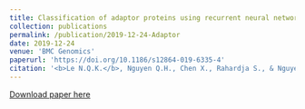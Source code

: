 ```yaml
---
title: Classification of adaptor proteins using recurrent neural networks and PSSM profiles
collection: publications
permalink: /publication/2019-12-24-Adaptor
date: 2019-12-24
venue: 'BMC Genomics'
paperurl: 'https://doi.org/10.1186/s12864-019-6335-4'
citation: '<b>Le N.Q.K.</b>, Nguyen Q.H., Chen X., Rahardja S., & Nguyen B.P. (2019). Classification of adaptor proteins using recurrent neural networks and PSSM profiles. <i>BMC Genomics</i>, 20, 966.'
---
```


[Download paper here](https://doi.org/10.1186/s12864-019-6335-4)
